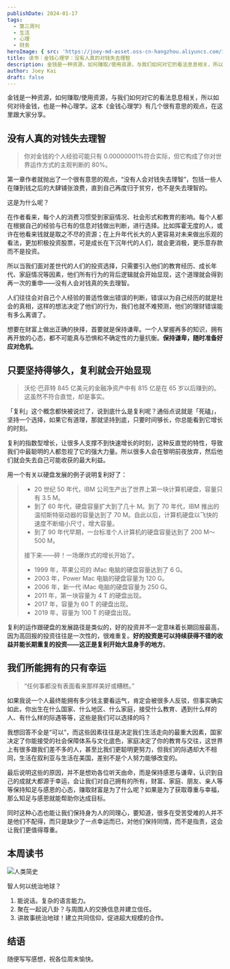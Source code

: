 ```yaml
---
publishDate: 2024-01-17
tags:
  - 第三周刊
  - 生活
  - 心理
  - 财务
heroImage: { src: 'https://joey-md-asset.oss-cn-hangzhou.aliyuncs.com/img/202401171944163.jpeg', inferSize: true}
title: 读书｜金钱心理学：没有人真的对钱失去理智
description: 金钱是一种资源，如何赚取/使用资源，与我们如何对它的看法息息相关，所以如何对待金钱，也是一种心理学。
author: Joey Kai
draft: false
---
```

金钱是一种资源，如何赚取/使用资源，与我们如何对它的看法息息相关，所以如何对待金钱，也是一种心理学。这本《金钱心理学》有几个很有意思的观点，在这里跟大家分享。

## 没有人真的对钱失去理智

> 你对金钱的个人经验可能只有 0.00000001%符合实际，但它构成了你对世界运作方式的主观判断的 80%。

第一章作者就抛出了一个很有意思的观点，“没有人会对钱失去理智”，包括一些人在赚到钱之后的大肆铺张浪费，直到自己再度归于贫穷，也不是失去理智的。

这是为什么呢？

在作者看来，每个人的消费习惯受到家庭情况、社会形式和教育的影响。每个人都在根据自己的经验与已有的信息对钱做出判断，进行选择。比如挥霍无度的人，或许在他看来钱就是取之不尽的资源；在上升年代长大的人更容易对未来做出乐观的看法，更加积极投资股票，可是成长在下沉年代的人们，就会更消极，更乐意存款而不是投资。

所以当我们面对差世代的人们的投资选择，只需要引入他们的教育经历、成长年代、家庭情况等因素，他们所有行为的背后逻辑就会开始显现，这个道理就会得到再一次的重申——没有人会对钱真的失去理智。

人们往往会对自己个人经验的普适性做出错误的判断，错误以为自己经历的就是社会的真相，这样的想法决定了他们的行为，我们也就不难预测，他们的理财错误能有多么离谱了。

想要在财富上做出正确的抉择，首要就是保持谦卑。一个人掌握再多的知识，拥有再开放的心态，都不可能真与恐惧和不确定性的力量抗衡。**保持谦卑，随时准备好应对危机**。

## 只要坚持得够久，复利就会开始显现

> 沃伦·巴菲特 845 亿美元的金融净资产中有 815 亿是在 65 岁以后赚到的。这虽然不符合直觉，却是事实。

「复利」这个概念都快被说烂了，说到底什么是复利呢？通俗点说就是「死磕」，坚持一个选择，如果它有道理，那就坚持到底，只要时间够长，你总能看到它增长的时刻。

复利的指数型增长，让很多人支撑不到快速增长的时刻，这种反直觉的特性，导致我们中最聪明的人都忽视了它的强大力量。所以很多人会在黎明前夜放弃，然后他们就会失去自己可能收获的最大利益。

用一个有关以硬盘发展的例子说明复利好了：

> - 20 世纪 50 年代，IBM 公司生产出了世界上第一块计算机硬盘，容量只有 3.5 M。
> - 到了 60 年代，硬盘容量扩大到了几十 M。到了 70 年代，IBM 推出的温彻斯特驱动器的容量达到了 70 M。自此以后，计算机硬盘以飞快的速度不断缩小尺寸，增大容量。
> - 到了 90 年代早期，一台标准个人计算机的硬盘容量达到了 200 M～500 M。
>
> 接下来——砰！一场爆炸式的增长开始了。
>
> - 1999 年，苹果公司的 iMac 电脑的硬盘容量达到了 6 G。
> - 2003 年，Power Mac 电脑的硬盘容量为 120 G。
> - 2006 年，新一代 iMac 电脑的硬盘容量为 250 G。
> - 2011 年，第一块容量为 4 T 的硬盘出现。
> - 2017 年，容量为 60 T 的硬盘出现。
> - 2019 年，容量为 100 T 的硬盘出现。

复利的运作跟硬盘的发展路径是类似的，好的投资并不一定意味着长期回报最高，因为高回报的投资往往是一次性的，很难重复。**好的投资是可以持续获得不错的收益并能长期重复的投资——这正是复利开始大显身手的地方**。

## 我们所能拥有的只有幸运

> “任何事都没有表面看来那样美好或糟糕。”

如果我说一个人最终能拥有多少钱主要看运气，肯定会被很多人反驳，但事实确实如此，你出生在什么国家、什么地区、什么家庭，接受什么教育、遇到什么样的人、有什么样的际遇等等，这些是我们可以选择的吗？

我想回答不全是“可以”，而这些因素往往是决定我们生活走向的最重大因素，国家决定了你能接受的社会保障体系与文化底色，家庭决定了你的教育与交往，这世界上有很多跟我们差不多的人，甚至比我们更聪明更努力，但我们的际遇却大不相同，生活在叙利亚与生活在美国，差别不是个人努力能够改变的。

最后说明这些的原因，并不是想劝各位听天由命，而是保持感恩与谦卑，认识到自己的成就大都源于幸运，会让我们对自己拥有的所有，财富、家庭、朋友、亲人等等保持知足与感恩的心态，赚取财富是为了什么呢？如果是为了获取尊重与幸福，那么知足与感恩就能帮助你达成目标。

同时这种心态也能让我们保持身为人的同理心，要知道，很多在受苦受难的人并不是他们不配得，而只是缺少了一点幸运而已，对他们保持同情，而不是指责，这会让我们更值得尊重。

## 本周读书

![人类简史](https://joey-md-asset.oss-cn-hangzhou.aliyuncs.com/img/202401171828702.png)

智人何以统治地球？

1. 能说话。复杂的语言能力。
2. 聚在一起说八卦？与周围人的交换信息并建立信任。
3. 讲故事统治地球！建立共同信仰，促进超大规模的合作。

## 结语

随便写写感想，祝各位周末愉快。
